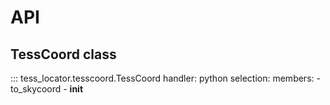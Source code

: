 # API

##  TessCoord class

::: tess_locator.tesscoord.TessCoord
    handler: python
    selection:
        members:
        - to_skycoord
        - __init__